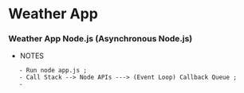 # Weather App


### Weather App Node.js (Asynchronous Node.js)


* NOTES 

```
   - Run node app.js ;
   - Call Stack --> Node APIs ---> (Event Loop) Callback Queue ;
   - 


```
